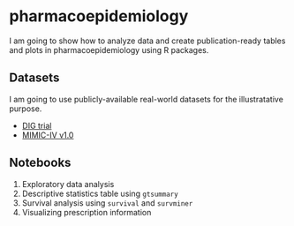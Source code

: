 # pharmacoepidemiology

I am going to show how to analyze data and create publication-ready tables and plots in pharmacoepidemiology using R packages.

## Datasets

I am going to use publicly-available real-world datasets for the illustratative purpose.

- [DIG trial](https://biolincc.nhlbi.nih.gov/teaching/)
- [MIMIC-IV v1.0](https://physionet.org/content/mimiciv/1.0/)

## Notebooks

1. Exploratory data analysis
2. Descriptive statistics table using `gtsummary`
3. Survival analysis using `survival` and `survminer`
4. Visualizing prescription information

